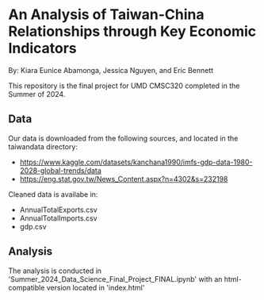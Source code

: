 # An Analysis of Taiwan-China Relationships through Key Economic Indicators
By: Kiara Eunice Abamonga, Jessica Nguyen, and Eric Bennett

This repository is the final project for UMD CMSC320 completed in the Summer of 2024.

## Data
Our data is downloaded from the following sources, and located in the taiwandata directory:
- https://www.kaggle.com/datasets/kanchana1990/imfs-gdp-data-1980-2028-global-trends/data
- https://eng.stat.gov.tw/News_Content.aspx?n=4302&s=232198

Cleaned data is availabe in:
- AnnualTotalExports.csv
- AnnualTotalImports.csv
- gdp.csv

## Analysis
The analysis is conducted in 'Summer_2024_Data_Science_Final_Project_FINAL.ipynb' with an html-compatible version located in 'index.html'